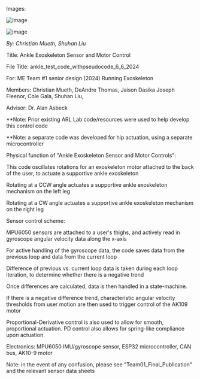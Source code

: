 Images:

![image](https://github.com/user-attachments/assets/b5872969-fef5-43f3-9039-db5fbf1c54a6)


![image](https://github.com/user-attachments/assets/74f07c37-bd42-4705-a625-de2fb45ee9f9)


*By: Christian Mueth, Shuhan Liu*

Title: Ankle Exoskeleton Sensor and Motor Control

File Title: ankle_test_code_withpseudocode_6_6_2024


For: ME Team #1 senior design (2024) Running Exoskeleton

Members: Christian Mueth, DeAndre Thomas, Jaison Dasika Joseph Fleenor, Cole Gala, Shuhan Liu,

Advisor: Dr. Alan Asbeck

**Note: Prior existing ARL Lab code/resources were used to help develop this control code

**Note: a separate code was developed for hip actuation, using a separate microcontroller


Physical function of "Ankle Exoskeleton Sensor and Motor Controls":

This code oscillates rotations for an exoskeleton motor attached to the back of the user, to actuate a supportive ankle exoskeleton

Rotating at a CCW angle actuates a supportive ankle exoskeleton mechanism on the left leg

Rotating at a CW angle actuates a supportive ankle exoskeleton mechanism on the right leg 


Sensor control scheme:

MPU6050 sensors are attached to a user's thighs, and actively read in gyroscope angular velocity data along the x-axis

For active handling of the gyroscope data, the code saves data from the previous loop and data from the current loop

Difference of previous vs. current loop data is taken during each loop iteration, to determine whether there is a negative trend

Once differences are calculated, data is then handled in a state-machine.

If there is a negative difference trend, characteristic angular velocity thresholds from user motion are then used to trigger control of the AK109 motor

Proportional-Derivative control is also used to allow for smooth, proportional actuation. PD control also allows for spring-like compliance upon actuation.


Electronics: MPU6050 IMU/gyroscope sensor, ESP32 microcontroller, CAN bus, AK10-9 motor

Note: in the event of any confusion, please see "Team01_Final_Publication" and the relevant sensor data sheets
